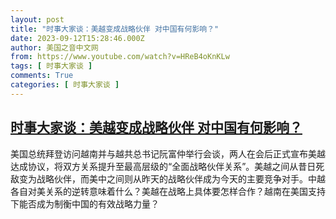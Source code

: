 ```yaml
---
layout: post
title: "时事大家谈：美越变成战略伙伴 对中国有何影响？"
date: 2023-09-12T15:28:46.000Z
author: 美国之音中文网
from: https://www.youtube.com/watch?v=HReB4oKnKLw
tags: [ 时事大家谈 ]
comments: True
categories: [ 时事大家谈 ]
---
```

<!--1694532526000-->
[时事大家谈：美越变成战略伙伴 对中国有何影响？](https://www.youtube.com/watch?v=HReB4oKnKLw)
------

<div>
美国总统拜登访问越南并与越共总书记阮富仲举行会谈，两人在会后正式宣布美越达成协议，将双方关系提升至最高层级的“全面战略伙伴关系”。美越之间从昔日死敌变为战略伙伴，而美中之间则从昨天的战略伙伴成为今天的主要竞争对手。中越各自对美关系的逆转意味着什么？美越在战略上具体要怎样合作？越南在美国支持下能否成为制衡中国的有效战略力量？
</div>
